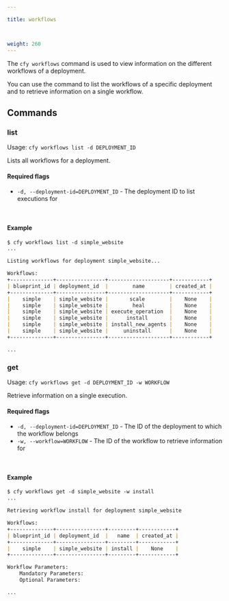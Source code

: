 ```yaml
---

title: workflows



weight: 260
---
```


The `cfy workflows` command is used to view information on the different workflows of a deployment.

You can use the command to list the workflows of a specific deployment and to retrieve information on a single workflow.


## Commands

### list

Usage: `cfy workflows list -d DEPLOYMENT_ID`

Lists all workflows for a deployment.

#### Required flags

* `-d, --deployment-id=DEPLOYMENT_ID` - The deployment ID to list executions for


&nbsp;
#### Example

```markdown
$ cfy workflows list -d simple_website
...

Listing workflows for deployment simple_website...

Workflows:
+--------------+----------------+--------------------+------------+
| blueprint_id | deployment_id  |        name        | created_at |
+--------------+----------------+--------------------+------------+
|    simple    | simple_website |       scale        |    None    |
|    simple    | simple_website |        heal        |    None    |
|    simple    | simple_website | execute_operation  |    None    |
|    simple    | simple_website |      install       |    None    |
|    simple    | simple_website | install_new_agents |    None    |
|    simple    | simple_website |     uninstall      |    None    |
+--------------+----------------+--------------------+------------+

...
```


### get

Usage: `cfy workflows get -d DEPLOYMENT_ID -w WORKFLOW`

Retrieve information on a single execution.

#### Required flags

*  `-d, --deployment-id=DEPLOYMENT_ID` - The ID of the deployment to which the workflow belongs
*  `-w, --workflow=WORKFLOW` - The ID of the workflow to retrieve information for


&nbsp;
#### Example

```markdown
$ cfy workflows get -d simple_website -w install
...

Retrieving workflow install for deployment simple_website

Workflows:
+--------------+----------------+---------+------------+
| blueprint_id | deployment_id  |   name  | created_at |
+--------------+----------------+---------+------------+
|    simple    | simple_website | install |    None    |
+--------------+----------------+---------+------------+

Workflow Parameters:
	Mandatory Parameters:
	Optional Parameters:

...
```